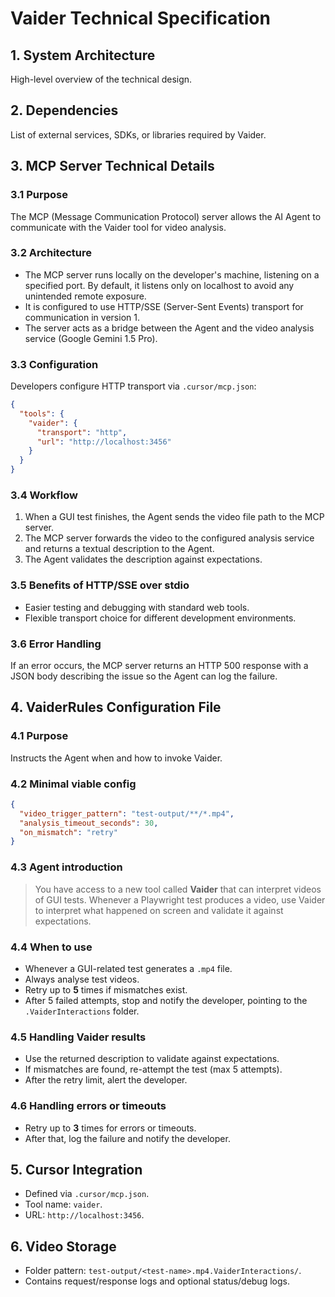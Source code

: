 # Vaider Technical Specification

## 1. System Architecture

High-level overview of the technical design.

## 2. Dependencies

List of external services, SDKs, or libraries required by Vaider.

## 3. MCP Server Technical Details

### 3.1 Purpose

The MCP (Message Communication Protocol) server allows the AI Agent to communicate with the Vaider tool for video analysis.

### 3.2 Architecture

* The MCP server runs locally on the developer's machine, listening on a specified port. By default, it listens only on localhost to avoid any unintended remote exposure.
* It is configured to use HTTP/SSE (Server-Sent Events) transport for communication in version 1.
* The server acts as a bridge between the Agent and the video analysis service (Google Gemini 1.5 Pro).

### 3.3 Configuration

Developers configure HTTP transport via `.cursor/mcp.json`:

```json
{
  "tools": {
    "vaider": {
      "transport": "http",
      "url": "http://localhost:3456"
    }
  }
}
```

### 3.4 Workflow

1. When a GUI test finishes, the Agent sends the video file path to the MCP server.
2. The MCP server forwards the video to the configured analysis service and returns a textual description to the Agent.
3. The Agent validates the description against expectations.

### 3.5 Benefits of HTTP/SSE over stdio

* Easier testing and debugging with standard web tools.
* Flexible transport choice for different development environments.

### 3.6 Error Handling

If an error occurs, the MCP server returns an HTTP 500 response with a JSON body describing the issue so the Agent can log the failure.

## 4. VaiderRules Configuration File

### 4.1 Purpose

Instructs the Agent when and how to invoke Vaider.

### 4.2 Minimal viable config

```json
{
  "video_trigger_pattern": "test-output/**/*.mp4",
  "analysis_timeout_seconds": 30,
  "on_mismatch": "retry"
}
```

### 4.3 Agent introduction

> You have access to a new tool called **Vaider** that can interpret videos of GUI tests. Whenever a Playwright test produces a video, use Vaider to interpret what happened on screen and validate it against expectations.

### 4.4 When to use

* Whenever a GUI-related test generates a `.mp4` file.
* Always analyse test videos.
* Retry up to **5** times if mismatches exist.
* After 5 failed attempts, stop and notify the developer, pointing to the `.VaiderInteractions` folder.

### 4.5 Handling Vaider results

* Use the returned description to validate against expectations.
* If mismatches are found, re-attempt the test (max 5 attempts).
* After the retry limit, alert the developer.

### 4.6 Handling errors or timeouts

* Retry up to **3** times for errors or timeouts.
* After that, log the failure and notify the developer.

## 5. Cursor Integration

* Defined via `.cursor/mcp.json`.
* Tool name: `vaider`.
* URL: `http://localhost:3456`.

## 6. Video Storage

* Folder pattern: `test-output/<test-name>.mp4.VaiderInteractions/`.
* Contains request/response logs and optional status/debug logs.
